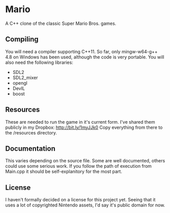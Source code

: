 Mario
=====

A C++ clone of the classic Super Mario Bros. games.

Compiling
---------
You will need a compiler supporting C++11.
So far, only mingw-w64-g++ 4.8 on Windows has been used, although the code is very portable.
You will also need the following libraries:
- SDL2
- SDL2_mixer
- opengl
- DevIL
- boost

Resources
---------
These are needed to run the game in it's current form.
I've shared them publicly in my Dropbox: http://bit.ly/1myJJk0
Copy everything from there to the /resources directory.

Documentation
-------------
This varies depending on the source file.
Some are well documented, others could use some serious work.
If you follow the path of execution from Main.cpp it should be self-explanitory for the most part.

License
-------
I haven't formally decided on a license for this project yet.
Seeing that it uses a lot of copyrighted Nintendo assets, I'd say it's public domain for now.

